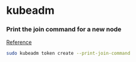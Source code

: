 # kubeadm

### Print the join command for a new node

[Reference](https://linuxacademy.com/community/posts/show/topic/25431-tip-kubeadm-print-join-command)

```bash
sudo kubeadm token create --print-join-command
```

